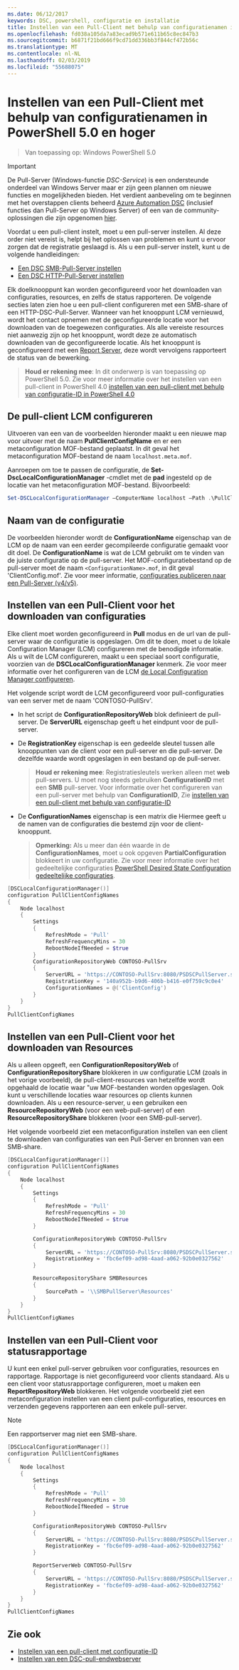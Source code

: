 ```yaml
---
ms.date: 06/12/2017
keywords: DSC, powershell, configuratie en installatie
title: Instellen van een Pull-Client met behulp van configuratienamen in PowerShell 5.0 en hoger
ms.openlocfilehash: fd038a105da7a83ecad9b571e611b65c8ec847b3
ms.sourcegitcommit: b6871f21bd666f9cd71dd336bb3f844cf472b56c
ms.translationtype: MT
ms.contentlocale: nl-NL
ms.lasthandoff: 02/03/2019
ms.locfileid: "55688075"
---
```

# <a name="set-up-a-pull-client-using-configuration-names-in-powershell-50-and-later"></a>Instellen van een Pull-Client met behulp van configuratienamen in PowerShell 5.0 en hoger

> Van toepassing op: Windows PowerShell 5.0

> [!IMPORTANT]
> De Pull-Server (Windows-functie *DSC-Service*) is een ondersteunde onderdeel van Windows Server maar er zijn geen plannen om nieuwe functies en mogelijkheden bieden. Het verdient aanbeveling om te beginnen met het overstappen clients beheerd [Azure Automation DSC](/azure/automation/automation-dsc-getting-started) (inclusief functies dan Pull-Server op Windows Server) of een van de community-oplossingen die zijn opgenomen [hier](pullserver.md#community-solutions-for-pull-service).

Voordat u een pull-client instelt, moet u een pull-server instellen. Al deze order niet vereist is, helpt bij het oplossen van problemen en kunt u ervoor zorgen dat de registratie geslaagd is. Als u een pull-server instelt, kunt u de volgende handleidingen:

- [Een DSC SMB-Pull-Server instellen](pullServerSmb.md)
- [Een DSC HTTP-Pull-Server instellen](pullServer.md)

Elk doelknooppunt kan worden geconfigureerd voor het downloaden van configuraties, resources, en zelfs de status rapporteren. De volgende secties laten zien hoe u een pull-client configureren met een SMB-share of een HTTP-DSC-Pull-Server. Wanneer van het knooppunt LCM vernieuwd, wordt het contact opnemen met de geconfigureerde locatie voor het downloaden van de toegewezen configuraties. Als alle vereiste resources niet aanwezig zijn op het knooppunt, wordt deze ze automatisch downloaden van de geconfigureerde locatie. Als het knooppunt is geconfigureerd met een [Report Server](reportServer.md), deze wordt vervolgens rapporteert de status van de bewerking.

> **Houd er rekening mee**: In dit onderwerp is van toepassing op PowerShell 5.0.
Zie voor meer informatie over het instellen van een pull-client in PowerShell 4.0 [instellen van een pull-client met behulp van configuratie-ID in PowerShell 4.0](pullClientConfigID4.md)

## <a name="configure-the-pull-client-lcm"></a>De pull-client LCM configureren

Uitvoeren van een van de voorbeelden hieronder maakt u een nieuwe map voor uitvoer met de naam **PullClientConfigName** en er een metaconfiguration MOF-bestand geplaatst. In dit geval het metaconfiguration MOF-bestand de naam `localhost.meta.mof`.

Aanroepen om toe te passen de configuratie, de **Set-DscLocalConfigurationManager** -cmdlet met de **pad** ingesteld op de locatie van het metaconfiguration MOF-bestand. Bijvoorbeeld:

```powershell
Set-DSCLocalConfigurationManager –ComputerName localhost –Path .\PullClientConfigName –Verbose.
```

## <a name="configuration-name"></a>Naam van de configuratie

De voorbeelden hieronder wordt de **ConfigurationName** eigenschap van de LCM op de naam van een eerder gecompileerde configuratie gemaakt voor dit doel. De **ConfigurationName** is wat de LCM gebruikt om te vinden van de juiste configuratie op de pull-server. Het MOF-configuratiebestand op de pull-server moet de naam `<ConfigurationName>.mof`, in dit geval 'ClientConfig.mof'. Zie voor meer informatie, [configuraties publiceren naar een Pull-Server (v4/v5)](publishConfigs.md).

## <a name="set-up-a-pull-client-to-download-configurations"></a>Instellen van een Pull-Client voor het downloaden van configuraties

Elke client moet worden geconfigureerd in **Pull** modus en de url van de pull-server waar de configuratie is opgeslagen. Om dit te doen, moet u de lokale Configuration Manager (LCM) configureren met de benodigde informatie. Als u wilt de LCM configureren, maakt u een speciaal soort configuratie, voorzien van de **DSCLocalConfigurationManager** kenmerk. Zie voor meer informatie over het configureren van de LCM [de Local Configuration Manager configureren](../managing-nodes/metaConfig.md).

Het volgende script wordt de LCM geconfigureerd voor pull-configuraties van een server met de naam 'CONTOSO-PullSrv'.

- In het script de **ConfigurationRepositoryWeb** blok definieert de pull-server. De **ServerURL** eigenschap geeft u het eindpunt voor de pull-server.

- De **RegistrationKey** eigenschap is een gedeelde sleutel tussen alle knooppunten van de client voor een pull-server en die pull-server. De dezelfde waarde wordt opgeslagen in een bestand op de pull-server.
  > **Houd er rekening mee**: Registratiesleutels werken alleen met **web** pull-servers. U moet nog steeds gebruiken **ConfigurationID** met een **SMB** pull-server.
  > Voor informatie over het configureren van een pull-server met behulp van **ConfigurationID**, Zie [instellen van een pull-client met behulp van configuratie-ID](pullClientConfigId.md)

- De **ConfigurationNames** eigenschap is een matrix die Hiermee geeft u de namen van de configuraties die bestemd zijn voor de client-knooppunt.
  >**Opmerking:** Als u meer dan één waarde in de **ConfigurationNames**, moet u ook opgeven **PartialConfiguration** blokkeert in uw configuratie.
  >Zie voor meer informatie over het gedeeltelijke configuraties [PowerShell Desired State Configuration gedeeltelijke configuraties](partialConfigs.md).

```powershell
[DSCLocalConfigurationManager()]
configuration PullClientConfigNames
{
    Node localhost
    {
        Settings
        {
            RefreshMode = 'Pull'
            RefreshFrequencyMins = 30
            RebootNodeIfNeeded = $true
        }
        ConfigurationRepositoryWeb CONTOSO-PullSrv
        {
            ServerURL = 'https://CONTOSO-PullSrv:8080/PSDSCPullServer.svc'
            RegistrationKey = '140a952b-b9d6-406b-b416-e0f759c9c0e4'
            ConfigurationNames = @('ClientConfig')
        }
    }
}
PullClientConfigNames
```

## <a name="set-up-a-pull-client-to-download-resources"></a>Instellen van een Pull-Client voor het downloaden van Resources

Als u alleen opgeeft, een **ConfigurationRepositoryWeb** of **ConfigurationRepositoryShare** blokkeren in uw configuratie LCM (zoals in het vorige voorbeeld), de pull-client-resources van hetzelfde wordt opgehaald de locatie waar "uw MOF-bestanden worden opgeslagen. Ook kunt u verschillende locaties waar resources op clients kunnen downloaden. Als u een resource-server, u een gebruiken een **ResourceRepositoryWeb** (voor een web-pull-server) of een **ResourceRepositoryShare** blokkeren (voor een SMB-pull-server).

Het volgende voorbeeld ziet een metaconfiguration instellen van een client te downloaden van configuraties van een Pull-Server en bronnen van een SMB-share.

```powershell
[DSCLocalConfigurationManager()]
configuration PullClientConfigNames
{
    Node localhost
    {
        Settings
        {
            RefreshMode = 'Pull'
            RefreshFrequencyMins = 30
            RebootNodeIfNeeded = $true
        }

        ConfigurationRepositoryWeb CONTOSO-PullSrv
        {
            ServerURL = 'https://CONTOSO-PullSrv:8080/PSDSCPullServer.svc'
            RegistrationKey = 'fbc6ef09-ad98-4aad-a062-92b0e0327562'
        }

        ResourceRepositoryShare SMBResources
        {
            SourcePath = '\\SMBPullServer\Resources'
        }
    }
}
PullClientConfigNames
```

## <a name="set-up-a-pull-client-to-report-status"></a>Instellen van een Pull-Client voor statusrapportage

U kunt een enkel pull-server gebruiken voor configuraties, resources en rapportage. Rapportage is niet geconfigureerd voor clients standaard. Als u een client voor statusrapportage configureren, moet u maken een **ReportRepositoryWeb** blokkeren. Het volgende voorbeeld ziet een metaconfiguration instellen van een client pull-configuraties, resources en verzenden gegevens rapporteren aan een enkele pull-server.

> [!NOTE]
> Een rapportserver mag niet een SMB-share.

```powershell
[DSCLocalConfigurationManager()]
configuration PullClientConfigNames
{
    Node localhost
    {
        Settings
        {
            RefreshMode = 'Pull'
            RefreshFrequencyMins = 30
            RebootNodeIfNeeded = $true
        }

        ConfigurationRepositoryWeb CONTOSO-PullSrv
        {
            ServerURL = 'https://CONTOSO-PullSrv:8080/PSDSCPullServer.svc'
            RegistrationKey = 'fbc6ef09-ad98-4aad-a062-92b0e0327562'
        }

        ReportServerWeb CONTOSO-PullSrv
        {
            ServerURL = 'https://CONTOSO-PullSrv:8080/PSDSCPullServer.svc'
            RegistrationKey = 'fbc6ef09-ad98-4aad-a062-92b0e0327562'
        }
    }
}
PullClientConfigNames
```

## <a name="see-also"></a>Zie ook

* [Instellen van een pull-client met configuratie-ID](PullClientConfigNames.md)
* [Instellen van een DSC-pull-endwebserver](pullServer.md)
